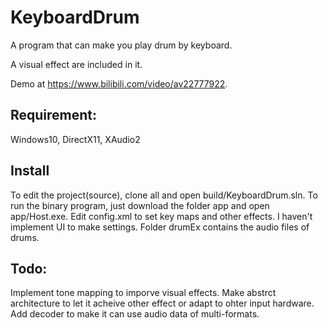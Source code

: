 # KeyboardDrum


A program that can make you play drum by keyboard.

A visual effect are included in it.

Demo at https://www.bilibili.com/video/av22777922. 

## Requirement:

Windows10, DirectX11, XAudio2

## Install

To edit the project(source), clone all and open build/KeyboardDrum.sln.
To run the binary program, just download the folder app and open app/Host.exe. 
Edit config.xml to set key maps and other effects. I haven't implement UI to make settings.
Folder drumEx contains the audio files of drums.

## Todo:

Implement tone mapping to imporve visual effects.
Make abstrct architecture to let it acheive other effect or adapt to ohter input hardware.
Add decoder to make it can use audio data of multi-formats.

